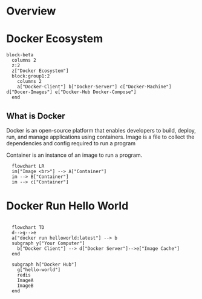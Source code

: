 # Overview

# Docker Ecosystem
```mermaid
block-beta
  columns 2
  z:2
  z["Docker Ecosystem"]
  block:group1:2
    columns 2
    a["Docker-Client"] b["Docker-Server"] c["Docker-Machine"] d["Docer-Images"] e["Docker-Hub Docker-Compose"]
  end
```
## What is Docker
Docker is an open-source platform that enables developers to build, deploy, run,
and manage applications using containers.
Image is a file to collect the dependencies and config required to run a program

Container is an instance of an image to run a program.
```mermaid
  flowchart LR
  im["Image <br>"] --> A["Container"]
  im --> B["Container"]
  im --> c["Container"]
```

# Docker Run Hello World
```mermaid

  flowchart TD
  d-->g-->e
  a["docker run helloworld:latest"] --> b
  subgraph y["Your Computer"]
    b["Docker Client"] --> d["Docker Server"]-->e["Image Cache"]
  end
  
  subgraph h["Docker Hub"]
    g["hello-world"]
    redis
    ImageA
    ImageB
  end
```

